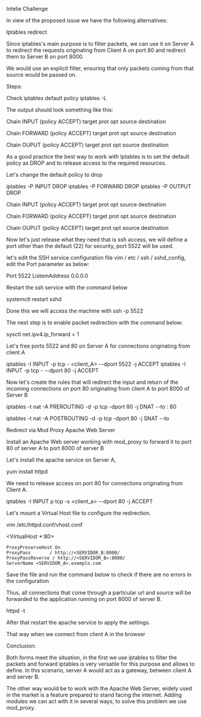 Intelie Challenge

In view of the proposed issue we have the following alternatives:

Iptables redirect

Since iptables's main purpose is to filter packets, we can use it on Server A to redirect the requests originating from Client A on port 80 and redirect them to Server B on port 8000.

We would use an explicit filter, ensuring that only packets coming from that source would be passed on.

Steps:

Check iptables default policy
iptables -L

The output should look something like this:

Chain INPUT (policy ACCEPT)
target		prot opt source	destination

Chain FORWARD (policy ACCEPT)
target		prot opt source	destination

Chain OUPUT (policy ACCEPT)
target		prot opt source	destination


As a good practice the best way to work with Iptables is to set the default policy as DROP and to release access to the required resources.

Let's change the default policy to drop

iptables -P INPUT DROP
iptables -P FORWARD DROP
iptables -P OUTPUT DROP

Chain INPUT (policy ACCEPT)
target		prot opt source	destination

Chain FORWARD (policy ACCEPT)
target		prot opt source	destination

Chain OUPUT (policy ACCEPT)
target		prot opt source	destination

Now let's just release what they need that is ssh access, we will define a port other than the default (22) for security, port 5522 will be used.

let's edit the SSH service configuration file
vim / etc / ssh / sshd_config, edit the Port parameter as below:

Port 5522
ListemAddress 0.0.0.0

Restart the ssh service with the command below

systemctl restart sshd

Done this we will access the machine with ssh -p 5522 <host>

The next step is to enable packet redirection with the command below:

sysctl net.ipv4.ip_forward = 1

Let's free ports 5522 and 80 on Server A for connections originating from client A

iptables -I INPUT -p tcp - <client_A> --dport 5522 -j ACCEPT
iptables -I INPUT -p tcp - <A-client> --dport 80 -j ACCEPT

Now let's create the rules that will redirect the input and return of the incoming connections on port 80 originating from client A to port 8000 of Server B

iptables -t nat -A PREROUTING -d <A-server> -p tcp -dport 80 -j DNAT --to <B-server>: 80

iptables -t nat -A POSTROUTING -d <A-server> -p tcp -dport 80 -j SNAT --to <A-client>

Redirect via Mod Proxy Apache Web Server

Install an Apache Web server working with mod_proxy to forward it to port 80 of server A to port 8000 of server B

Let's install the apache service on Server A,

yum install httpd

We need to release access on port 80 for connections originating from Client A.

iptables -I INPUT p tcp -s <client_a> --dport 80 -j ACCEPT

Let's mount a Virtual Host file to configure the redirection.

vim /etc/httpd.conf/vhost.conf

<VirtualHost *:80>

    ProxyPreserveHost On
    ProxyPass 	    / http://<SERVIDOR_B:8000/
    ProxyPassReverse / http://<SERVIDOR_B>:8000/
    ServerName <SERVIDOR_A>.exemplo.com

</VirtualHost>

Save the file and run the command below to check if there are no errors in the configuration

Thus, all connections that come through a particular url and source will be forwarded to the application running on port 8000 of server B.

httpd -t

After that restart the apache service to apply the settings.

That way  when we connect from client A in the browser


Conclusion:

Both forms meet the situation, in the first we use iptables to filter the packets and forward iptables is very versatile for this purpose and allows to define. In this scenario, server A would act as a gateway, between client A and server B.

The other way would be to work with the Apache Web Server, widely used in the market is a feature prepared to stand facing the internet. Adding modules we can act with it in several ways, to solve this problem we use mod_proxy.

